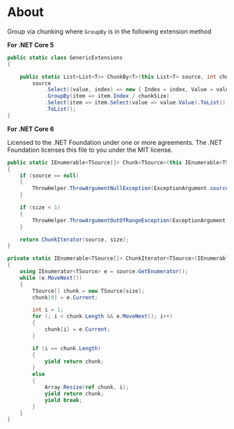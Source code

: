 ﻿# About

Group via chunking where `GroupBy` is in the following extension method


**For .NET Core 5**

```csharp
public static class GenericExtensions
{

    public static List<List<T>> ChunkBy<T>(this List<T> source, int chunkSize) =>
        source
            .Select((value, index) => new { Index = index, Value = value })
            .GroupBy(item => item.Index / chunkSize)
            .Select(item => item.Select(value => value.Value).ToList())
            .ToList();
}
```

**For .NET Core 6**

Licensed to the .NET Foundation under one or more agreements.
The .NET Foundation licenses this file to you under the MIT license.


```csharp
public static IEnumerable<TSource[]> Chunk<TSource>(this IEnumerable<TSource> source, int size)
{
    if (source == null)
    {
        ThrowHelper.ThrowArgumentNullException(ExceptionArgument.source);
    }

    if (size < 1)
    {
        ThrowHelper.ThrowArgumentOutOfRangeException(ExceptionArgument.size);
    }

    return ChunkIterator(source, size);
}

private static IEnumerable<TSource[]> ChunkIterator<TSource>(IEnumerable<TSource> source, int size)
{
    using IEnumerator<TSource> e = source.GetEnumerator();
    while (e.MoveNext())
    {
        TSource[] chunk = new TSource[size];
        chunk[0] = e.Current;

        int i = 1;
        for (; i < chunk.Length && e.MoveNext(); i++)
        {
            chunk[i] = e.Current;
        }

        if (i == chunk.Length)
        {
            yield return chunk;
        }
        else
        {
            Array.Resize(ref chunk, i);
            yield return chunk;
            yield break;
        }
    }
}
```